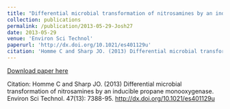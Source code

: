 ```yaml
---
title: "Differential microbial transformation of nitrosamines by an inducible propane monooxygenase"
collection: publications
permalink: /publication/2013-05-29-Josh27
date: 2013-05-29
venue: 'Environ Sci Technol'
paperurl: 'http://dx.doi.org/10.1021/es401129u'
citation: 'Homme C and Sharp JO. (2013) Differential microbial transformation of nitrosamines by an inducible propane monooxygenase. Environ Sci Technol. 47(13): 7388-95. http://dx.doi.org/10.1021/es401129u'
---
```


<a href='http://dx.doi.org/10.1021/es401129u'>Download paper here</a>

Citation: Homme C and Sharp JO. (2013) Differential microbial transformation of nitrosamines by an inducible propane monooxygenase. Environ Sci Technol. 47(13): 7388-95. http://dx.doi.org/10.1021/es401129u